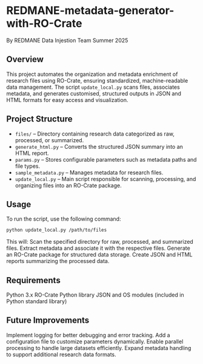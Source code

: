 # REDMANE-metadata-generator-with-RO-Crate
By REDMANE Data Injestion Team Summer 2025

## Overview

This project automates the organization and metadata enrichment of research files using RO-Crate, ensuring standardized, machine-readable data management. The script `update_local.py` scans files, associates metadata, and generates customised, structured outputs in JSON and HTML formats for easy access and visualization.

## Project Structure

- `files/` – Directory containing research data categorized as raw, processed, or summarized.
- `generate_html.py` – Converts the structured JSON summary into an HTML report.
- `params.py` – Stores configurable parameters such as metadata paths and file types.
- `sample_metadata.py` – Manages metadata for research files.
- `update_local.py` – Main script responsible for scanning, processing, and organizing files into an RO-Crate package.

## Usage

To run the script, use the following command:

```bash
python update_local.py /path/to/files
```

This will:
Scan the specified directory for raw, processed, and summarized files.
Extract metadata and associate it with the respective files.
Generate an RO-Crate package for structured data storage.
Create JSON and HTML reports summarizing the processed data.

## Requirements

Python 3.x
RO-Crate Python library
JSON and OS modules (included in Python standard library)

## Future Improvements

Implement logging for better debugging and error tracking.
Add a configuration file to customize parameters dynamically.
Enable parallel processing to handle large datasets efficiently.
Expand metadata handling to support additional research data formats.
